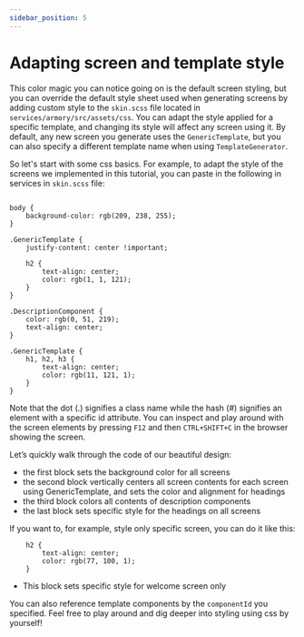 ```yaml
---
sidebar_position: 5
---
```


# Adapting screen and template style

This color magic you can notice going on is the default screen styling, but you can override the default style sheet used when generating screens by adding custom style to the `skin.scss` file located in `services/armory/src/assets/css`.
You can adapt the style applied for a specific template, and changing its style will affect any screen using it. By default, any new screen you generate uses the `GenericTemplate`, but you can also specify a different template name when using `TemplateGenerator`.

So let's start with some css basics. 
For example, to adapt the style of the screens we implemented in this tutorial, you can paste in the following in services in `skin.scss` file:

```"css title="armory/src/assets/css/skin.scss"

body {
    background-color: rgb(209, 238, 255);
}

.GenericTemplate {
    justify-content: center !important;

    h2 {
        text-align: center;
        color: rgb(1, 1, 121);
    }
}

.DescriptionComponent {
    color: rgb(0, 51, 219);
    text-align: center;
}

.GenericTemplate {
    h1, h2, h3 {
        text-align: center;
        color: rgb(11, 121, 1);
    }
}
```
Note that the dot (.) signifies a class name while the hash (#) signifies an element with a specific id attribute. 
You can inspect and play around with the screen elements by pressing `F12` and then `CTRL+SHIFT+C` in the browser showing the screen.

Let’s quickly walk through the code of our beautiful design:
* the first block sets the background color for all screens
* the second block vertically centers all screen contents for each screen using GenericTemplate, and sets the color and alignment for headings
* the third block colors all contents of description components
* the last block sets specific style for the headings on all screens

If you want to, for example, style only specific screen, you can do it like this:

```div#welcome.GenericTemplate {
    h2 {
        text-align: center;
        color: rgb(77, 100, 1);
    }
```
* This block sets specific style for welcome screen only

You can also reference template components by the `componentId` you specified.
Feel free to play around and dig deeper into styling using css by yourself!